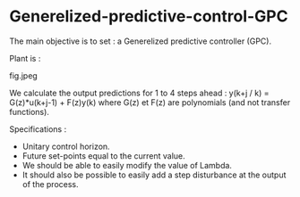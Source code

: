 # Generelized-predictive-control-GPC

The main objective is to set : a Generelized predictive controller (GPC).

Plant is :

fig.jpeg

We calculate the output predictions for 1 to 4 steps ahead :
y(k+j / k) = G(z)*u(k+j-1) + F(z)y(k)
where G(z) et F(z) are polynomials (and not transfer functions).
  

Specifications :
- Unitary control horizon.
- Future set-points equal to the current value.
- We should be able to easily modify the value of Lambda.
- It should also be possible to easily add a step disturbance at 
the output of the process. 

